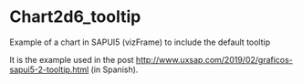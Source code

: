 # Chart2d6_tooltip
Example of a chart in SAPUI5 (vizFrame) to include the default tooltip

It is the example used in the post http://www.uxsap.com/2019/02/graficos-sapui5-2-tooltip.html (in Spanish).

